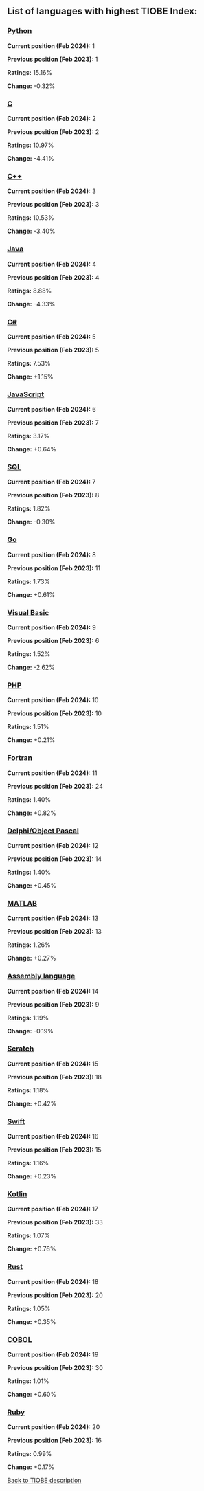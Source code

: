## List of languages with highest TIOBE Index:

### [Python](content_pages/python.md)

**Current position (Feb 2024):** 1

**Previous position (Feb 2023):** 1

**Ratings:** 15.16%

**Change:** -0.32%

### [C](content_pages/c.md)

**Current position (Feb 2024):** 2

**Previous position (Feb 2023):** 2

**Ratings:** 10.97%

**Change:** -4.41%

### [C++](content_pages/c++.md)

**Current position (Feb 2024):** 3

**Previous position (Feb 2023):** 3

**Ratings:** 10.53%

**Change:** -3.40%

### [Java](content_pages/java.md)

**Current position (Feb 2024):** 4

**Previous position (Feb 2023):** 4

**Ratings:** 8.88%

**Change:** -4.33%

### [C#](content_pages/c#.md)

**Current position (Feb 2024):** 5

**Previous position (Feb 2023):** 5

**Ratings:** 7.53%

**Change:** +1.15%

### [JavaScript](content_pages/javascript.md)

**Current position (Feb 2024):** 6

**Previous position (Feb 2023):** 7

**Ratings:** 3.17%

**Change:** +0.64%

### [SQL](content_pages/sql.md)

**Current position (Feb 2024):** 7

**Previous position (Feb 2023):** 8

**Ratings:** 1.82%

**Change:** -0.30%

### [Go](content_pages/go.md)

**Current position (Feb 2024):** 8

**Previous position (Feb 2023):** 11

**Ratings:** 1.73%

**Change:** +0.61%

### [Visual Basic](content_pages/visual_basic.md)

**Current position (Feb 2024):** 9

**Previous position (Feb 2023):** 6

**Ratings:** 1.52%

**Change:** -2.62%

### [PHP](content_pages/php.md)

**Current position (Feb 2024):** 10

**Previous position (Feb 2023):** 10

**Ratings:** 1.51%

**Change:** +0.21%

### [Fortran](content_pages/fortran.md)

**Current position (Feb 2024):** 11

**Previous position (Feb 2023):** 24

**Ratings:** 1.40%

**Change:** +0.82%

### [Delphi/Object Pascal](content_pages/delphi-object_pascal.md)

**Current position (Feb 2024):** 12

**Previous position (Feb 2023):** 14

**Ratings:** 1.40%

**Change:** +0.45%

### [MATLAB](content_pages/matlab.md)

**Current position (Feb 2024):** 13

**Previous position (Feb 2023):** 13

**Ratings:** 1.26%

**Change:** +0.27%

### [Assembly language](content_pages/assembly_language.md)

**Current position (Feb 2024):** 14

**Previous position (Feb 2023):** 9

**Ratings:** 1.19%

**Change:** -0.19%

### [Scratch](content_pages/scratch.md)

**Current position (Feb 2024):** 15

**Previous position (Feb 2023):** 18

**Ratings:** 1.18%

**Change:** +0.42%

### [Swift](content_pages/swift.md)

**Current position (Feb 2024):** 16

**Previous position (Feb 2023):** 15

**Ratings:** 1.16%

**Change:** +0.23%

### [Kotlin](content_pages/kotlin.md)

**Current position (Feb 2024):** 17

**Previous position (Feb 2023):** 33

**Ratings:** 1.07%

**Change:** +0.76%

### [Rust](content_pages/rust.md)

**Current position (Feb 2024):** 18

**Previous position (Feb 2023):** 20

**Ratings:** 1.05%

**Change:** +0.35%

### [COBOL](content_pages/cobol.md)

**Current position (Feb 2024):** 19

**Previous position (Feb 2023):** 30

**Ratings:** 1.01%

**Change:** +0.60%

### [Ruby](content_pages/ruby.md)

**Current position (Feb 2024):** 20

**Previous position (Feb 2023):** 16

**Ratings:** 0.99%

**Change:** +0.17%




[Back to TIOBE description](index.md)